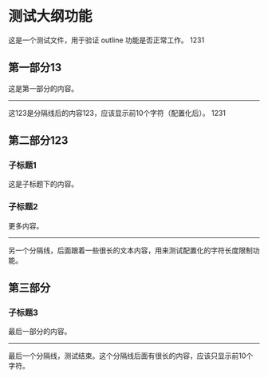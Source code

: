 # 测试大纲功能

这是一个测试文件，用于验证 outline 功能是否正常工作。
1231
## 第一部分13

这是第一部分的内容。

---

这123是分隔线后的内容123，应该显示前10个字符（配置化后）。
1231
## 第二部分123

### 子标题1

这是子标题下的内容。

### 子标题2

更多内容。

---

另一个分隔线，后面跟着一些很长的文本内容，用来测试配置化的字符长度限制功能。

## 第三部分

### 子标题3

最后一部分的内容。

---

最后一个分隔线，测试结束。这个分隔线后面有很长的内容，应该只显示前10个字符。 